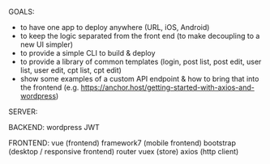 GOALS:
* to have one app to deploy anywhere (URL, iOS, Android)
* to keep the logic separated from the front end (to make decoupling to a new UI simpler)
* to provide a simple CLI to build & deploy
* to provide a library of common templates (login, post list, post edit, user list, user edit, cpt list, cpt edit)
* show some examples of a custom API endpoint & how to bring that into the frontend (e.g. https://anchor.host/getting-started-with-axios-and-wordpress)


SERVER:


BACKEND:
wordpress
JWT


FRONTEND:
vue (frontend)
framework7 (mobile frontend)
bootstrap (desktop / responsive frontend)
router
vuex (store)
axios (http client)
